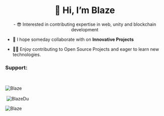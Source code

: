 <h1 align="center" dir="auto">👋 Hi, I’m Blaze</h1>

<p align="center">
- 😎 Interested in contributing expertise in web, unity and blockchain development

- 👯 I hope someday collaborate with on **Innovative Projects**

- 👨‍💻 Enjoy contributing to Open Source Projects and eager to learn new technologies. 
</p>

<h3 align="left">Support:</h3>
<br>

<p><img align="left" src="https://github-readme-stats.vercel.app/api/top-langs?username=BlazeDu&show_icons=true&locale=en&layout=compact" alt="Blaze" /></p> <br>

<p>&nbsp;<img align="center" src="https://github-readme-stats.vercel.app/api?username=BlazeDu&show_icons=true&locale=en" alt="BlazeDu" /></p>

<p><img align="center" src="https://github-readme-streak-stats.herokuapp.com/?user=BlazeDu&" alt="Blaze" /></p>
